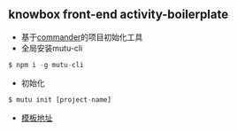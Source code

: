 ## knowbox front-end activity-boilerplate

* 基于[commander](https://github.com/tj/commander)的项目初始化工具
* 全局安装mutu-cli

```javascript
$ npm i -g mutu-cli
```
* 初始化

```javascript
$ mutu init [project-name]
```
* [模板地址](https://github.com/rabbitmu/mutu-cli-template)
